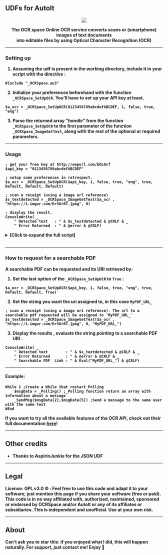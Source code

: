 
## UDFs for AutoIt


<p align="center">
  <img src="https://i.imgur.com/fpHBLJw.png"><br>
</p>
<p align="center">
	<b>The OCR.space Online OCR service converts scans or (smartphone) images of text documents <br>
		into editable files by using Optical Character Recognition (OCR)
		<br>
</p>

<hr/>
	
### Setting up
1. Assuming the udf is present in the working directory,  include it in your script with the directive : 
```Autoit
#include "_OCRSpace.au3"
```
2. Initialize your preferences beforehand with the function ```_OCRSpace_SetUpOCR```. You'll have to set up your API key at least. 
```AutoIT
$a_ocr = _OCRSpace_SetUpOCR(0123456789abcdefABCDEF, 1, false, true, "eng")
```
3. Parse the returned array "*handle*" from the function `_OCRSpace_SetUpOCR` to the first parameter of the function 
	```_OCRSpace_ImageGetText```, along with the rest of the optional or  required parameters.

<hr/>

### Usage
```autoit
; get your free key at http://eepurl.com/bOLOcf
$api_key = "0123456789abcdefABCDEF"

; setup some preferences in retrospect.
$a_ocr = _OCRSpace_SetUpOCR($api_key, 1, false, true, "eng", true, Default, Default, Default)

; scan a receipt (using a image url reference)
$s_textdetected = _OCRSpace_ImageGetText($a_ocr , "https://i.imgur.com/KrS6rRT.jpeg", 0)

; display the result.
ConsoleWrite( _
	" Detected text   : " & $s_textdetected & @CRLF & _
	" Error Returned  : " & @error & @CRLF)

```

<details>

<summary>  [Click to expand the full script] </summary>



  ```AutoIT
  #include "OCRSpace_UDF.au3"

; get your free key at http://eepurl.com/bOLOcf
$api_key = "0123456789abcdefABCDEF"

; setup some preferences in retrospect.
$a_ocr = _OCRSpace_SetUpOCR($api_key, 1, false, true, "eng", true, Default, Default, Default)

; scan a receipt (using a image url reference)
$s_textdetected = _OCRSpace_ImageGetText($a_ocr , "https://i.imgur.com/KrS6rRT.jpeg", 0)

; display the result.
ConsoleWrite( _
			" Detected text   : " & $s_textdetected & @CRLF & _
			" Error Returned  : " & @error & @CRLF)
			
```

 

</details>

<br>

<hr/>

### How to request for a searchable PDF

A searchable PDF can be requested and its URI retrieved by:
1. Set the last option of the `_OCRSpace_SetUpOCR` to `True` :
```Autoit
$a_ocr = _OCRSpace_SetUpOCR($api_key, 1, false, true, "eng", true, Default, Default, True)
```
2. Set the string you want the uri assigned to, in this case `MyPDF_URL_`

```Autoit
; scan a receipt (using a image uri reference). The url to a searchable pdf requested will be assigned to 'MyPDF_URL_'
$s_textdetected = _OCRSpace_ImageGetText($a_ocr , "https://i.imgur.com/KrS6rRT.jpeg", 0, "MyPDF_URL_")
```
3. Display the results , evaluate the string pointing to a searchable PDF URI .
```Autoit
ConsoleWrite( _
	" Detected text        : " & $s_textdetected & @CRLF & _
	" Error Returned       : " & @error & @CRLF & _
	" Searchable PDF  Link : " & Eval("MyPDF_URL_") & @CRLF)

```
<hr/>

#### Example:
```autoit
While 1 ;Create a While that restart Polling
	$msgData = _Polling() ;_Polling function return an array with information about a message
	_SendMsg($msgData[2],$msgData[5]) ;Send a message to the same user with the same text
WEnd
```


If you want to try all the available features of the OCR API, check out their full documentation [here](https://ocr.space/OCRAPI)!

<hr/>

## Other credits
+ Thanks to AspirinJunkie for the JSON UDF

<hr/>

## Legal
**License: GPL v3.0 ©** : Feel free to use this code and adapt it to your software; just mention this page if you share your software (free or paid).
This code is in no way affiliated with, authorized, maintained, sponsored or endorsed by OCRSpace and/or AutoIt or any of its affiliates or subsidiaries.
This is independent and unofficial. Use at your own risk.

<hr/>

## About
Can't ask you to star this: if you enjoyed what I did, this will happen naturally.
For support, just contact me! Enjoy 🎉
